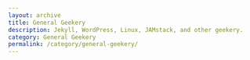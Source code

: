 ```yaml
---
layout: archive
title: General Geekery
description: Jekyll, WordPress, Linux, JAMstack, and other geekery.
category: General Geekery
permalink: /category/general-geekery/
---
```

